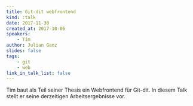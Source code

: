 ```yaml
---
title: Git-dit webfrontend
kind: :talk
date: 2017-11-30
created_at: 2017-10-06
speakers:
    - Tim
author: Julian Ganz
slides: false
tags:
    - git
    - web
link_in_talk_list: false
---
```


Tim baut als Teil seiner Thesis ein Webfrontend für Git-dit.
In diesem Talk stellt er seine derzeitigen Arbeitsergebnisse vor.

